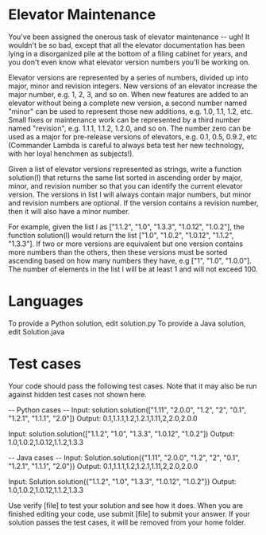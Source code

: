 Elevator Maintenance
====================

You've been assigned the onerous task of elevator maintenance -- ugh! It
wouldn't be so bad, except that all the elevator documentation has been
lying in a disorganized pile at the bottom of a filing cabinet for
years, and you don't even know what elevator version numbers you'll be
working on.

Elevator versions are represented by a series of numbers, divided up
into major, minor and revision integers. New versions of an elevator
increase the major number, e.g. 1, 2, 3, and so on. When new features
are added to an elevator without being a complete new version, a second
number named "minor" can be used to represent those new additions,
e.g. 1.0, 1.1, 1.2, etc. Small fixes or maintenance work can be
represented by a third number named "revision", e.g. 1.1.1, 1.1.2,
1.2.0, and so on. The number zero can be used as a major for pre-release
versions of elevators, e.g. 0.1, 0.5, 0.9.2, etc (Commander Lambda is
careful to always beta test her new technology, with her loyal henchmen
as subjects!).

Given a list of elevator versions represented as strings, write a
function solution(l) that returns the same list sorted in ascending
order by major, minor, and revision number so that you can identify the
current elevator version. The versions in list l will always contain
major numbers, but minor and revision numbers are optional. If the
version contains a revision number, then it will also have a minor
number.

For example, given the list l as \["1.1.2", "1.0", "1.3.3", "1.0.12",
"1.0.2"\], the function solution(l) would return the list \["1.0",
"1.0.2", "1.0.12", "1.1.2", "1.3.3"\]. If two or more versions are
equivalent but one version contains more numbers than the others, then
these versions must be sorted ascending based on how many numbers they
have, e.g \["1", "1.0", "1.0.0"\]. The number of elements in the list l
will be at least 1 and will not exceed 100.

Languages
=========

To provide a Python solution, edit solution.py To provide a Java
solution, edit Solution.java

Test cases
==========

Your code should pass the following test cases. Note that it may also be
run against hidden test cases not shown here.

-- Python cases -- Input: solution.solution(\["1.11", "2.0.0", "1.2",
"2", "0.1", "1.2.1", "1.1.1", "2.0"\]) Output:
0.1,1.1.1,1.2,1.2.1,1.11,2,2.0,2.0.0

Input: solution.solution(\["1.1.2", "1.0", "1.3.3", "1.0.12", "1.0.2"\])
Output: 1.0,1.0.2,1.0.12,1.1.2,1.3.3

-- Java cases -- Input: Solution.solution({"1.11", "2.0.0", "1.2", "2",
"0.1", "1.2.1", "1.1.1", "2.0"}) Output:
0.1,1.1.1,1.2,1.2.1,1.11,2,2.0,2.0.0

Input: Solution.solution({"1.1.2", "1.0", "1.3.3", "1.0.12", "1.0.2"})
Output: 1.0,1.0.2,1.0.12,1.1.2,1.3.3

Use verify \[file\] to test your solution and see how it does. When you
are finished editing your code, use submit \[file\] to submit your
answer. If your solution passes the test cases, it will be removed from
your home folder.
